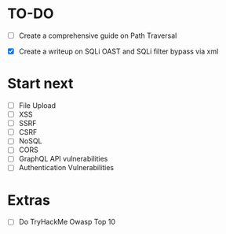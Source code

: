 # TO-DO
- [ ] Create a comprehensive guide on Path Traversal 

- [x] Create a writeup on SQLi OAST and SQLi filter bypass via xml
# Start next
- [ ] File Upload
- [ ] XSS
- [ ] SSRF
- [ ] CSRF
- [ ] NoSQL
- [ ] CORS
- [ ] GraphQL API vulnerabilities
- [ ] Authentication Vulnerabilities

# Extras

- [ ] Do TryHackMe Owasp Top 10